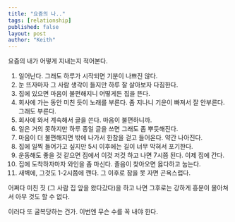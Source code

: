 ```yaml
---
title: "요즘의 나.."
tags: [relationship]
published: false
layout: post
author: "Keith"
---
```


요즘의 내가 어떻게 지내는지 적어본다.

1. 일어난다. 그래도 하루가 시작되면 기분이 나쁘진 않다.
1. 눈 뜨자마자 그 사람 생각이 들지만 하루 잘 살아보자 다짐한다.
1. 집에 있으면 마음이 불편해지니 어떻게든 집을 뜬다.
1. 회사에 가는 동안 미친 듯이 노래를 부른다. 좀 지나니 기운이 빠져서 잘 안부른다. 그래도 부른다.
1. 회사에 와서 계속해서 글을 쓴다. 마음이 불편하니까. 
1. 일은 거의 못하지만 하루 종일 글을 쓰면 그래도 좀 뿌듯해진다.
1. 마음이 더 불편해지면 밖에 나가서 한참을 걷고 들어온다. 약간 나아진다.
1. 집에 일찍 들어가고 싶지만 5시 이후에는 길이 너무 막혀서 포기한다.
1. 운동해도 좋을 것 같으면 짐에서 이것 저것 하고 나면 7시쯤 된다. 이제 집에 간다.
1. 집에 도착하자마자 와인을 좀 마신다. 졸음이 찾아오면 옳다하고 눕는다.
1. 새벽에, 그것도 1-2시쯤에 깬다. 그 이후로 잠을 못 자면 곤욕스럽다.

어쩌다 미친 짓 (그 사람 집 앞을 왔다갔다)을 하고 나면 그후로는 강하게 흥분이 몰아쳐서 아무 것도 할 수 없다.

이러다 또 굴복당하는 건가. 이번엔 무슨 수를 꼭 내야 한다. 